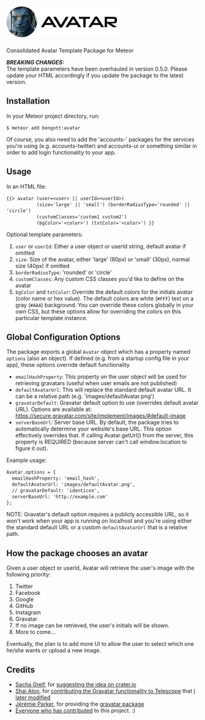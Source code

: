 ![logo](https://raw.githubusercontent.com/bengott/images/master/avatar-logo.png)
================================================================================

Consolidated Avatar Template Package for Meteor


***BREAKING CHANGES:***  
The template parameters have been overhauled in version 0.5.0. Please update your HTML accordingly if you update the package to the latest version.


Installation
------------
In your Meteor project directory, run:  
```
$ meteor add bengott:avatar
```
Of course, you also need to add the 'accounts-<service>' packages for the services you're using (e.g. accounts-twitter) and accounts-ui or something similar in order to add login functionality to your app.

Usage
-----
In an HTML file:
```
{{> avatar (user=<user> || userId=<userId>)
           (size='large' || 'small') (borderRadiusType='rounded' || 'circle')
           (customClasses='custom1 custom2')
           (bgColor='<color>') (txtColor='<color>') }}
```

Optional template parameters:
  1. `user` or `userId`: Either a user object or userId string, default avatar if omitted
  2. `size`: Size of the avatar, either 'large' (80px) or 'small' (30px), normal size (40px) if omitted
  3. `borderRadiusType`: 'rounded' or 'circle'
  4. `customClasses`: Any custom CSS classes you'd like to define on the avatar
  5. `bgColor` and `txtColor`: Override the default colors for the initials avatar (color name or hex value). The default colors are white (`#FFF`) text on a gray (`#AAA`) background. You can override these colors globally in your own CSS, but these options allow for overriding the colors on this particular template instance.

Global Configuration Options
----------------------------
The package exports a global `Avatar` object which has a property named `options` (also an object). If defined (e.g. from a startup config file in your app), these options override default functionality.

  - `emailHashProperty`: This property on the user object will be used for retrieving gravatars (useful when user emails are not published)
  - `defaultAvatarUrl`: This will replace the standard default avatar URL. It can be a relative path (e.g. 'images/defaultAvatar.png')
  - `gravatarDefault`: Gravatar default option to use (overrides default avatar URL). Options are available at: https://secure.gravatar.com/site/implement/images/#default-image
  - `serverBaseUrl`: Server base URL. By default, the package tries to automatically determine your website's base URL. This option effectively overrides that. If calling Avatar.getUrl() from the server, this property is REQUIRED (because server can't call window.location to figure it out).

Example usage:
```
Avatar.options = {
  emailHashProperty: 'email_hash',
  defaultAvatarUrl: 'images/defaultAvatar.png',
  // gravatarDefault: 'identicon',
  serverBaseUrl: 'http://example.com'
};
```
NOTE: Gravatar's default option requires a publicly accessible URL, so it won't work when your app is running on localhost and you're using either the standard default URL or a custom `defaultAvatarUrl` that is a relative path.

How the package chooses an avatar
---------------------------------
Given a user object or userId, Avatar will retrieve the user's image with the following priority:
  1. Twitter
  2. Facebook
  3. Google
  4. GitHub
  5. Instagram
  6. Gravatar
  7. If no image can be retrieved, the user's initials will be shown.
  8. More to come...

Eventually, the plan is to add more UI to allow the user to select which one he/she wants or upload a new image.

Credits
-------
- [Sacha Greif](https://github.com/SachaG), for [suggesting the idea on crater.io](http://crater.io/posts/BfMsgzs5AzEdp6Byu)
- [Shai Alon](https://github.com/shaialon), for [contributing the Gravatar functionality to Telescope](https://github.com/TelescopeJS/Telescope/pull/436) that [I later modified](https://github.com/TelescopeJS/Telescope/pull/438)
- [Jérémie Parker](https://github.com/p-j), for providing the [gravatar package](https://github.com/p-j/meteor-gravatar)
- [Everyone who has contributed](https://github.com/bengott/meteor-avatar/graphs/contributors) to this project. :)
